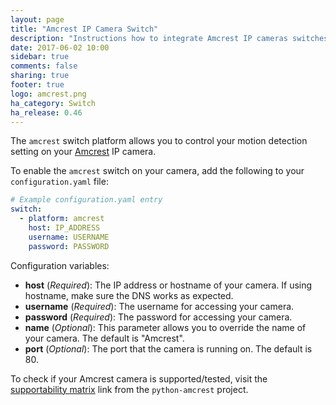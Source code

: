 ```yaml
---
layout: page
title: "Amcrest IP Camera Switch"
description: "Instructions how to integrate Amcrest IP cameras switches within Home Assistant."
date: 2017-06-02 10:00
sidebar: true
comments: false
sharing: true
footer: true
logo: amcrest.png
ha_category: Switch
ha_release: 0.46
---
```


The `amcrest` switch platform allows you to control your motion detection setting on your [Amcrest](https://amcrest.com/) IP camera.

To enable the `amcrest` switch on your camera, add the following to your `configuration.yaml` file:

```yaml
# Example configuration.yaml entry
switch:
  - platform: amcrest
    host: IP_ADDRESS
    username: USERNAME
    password: PASSWORD
```

Configuration variables:

- **host** (*Required*): The IP address or hostname of your camera. If using hostname, make sure the DNS works as expected.
- **username** (*Required*): The username for accessing your camera.
- **password** (*Required*): The password for accessing your camera.
- **name** (*Optional*): This parameter allows you to override the name of your camera. The default is "Amcrest".
- **port** (*Optional*): The port that the camera is running on. The default is 80.

To check if your Amcrest camera is supported/tested, visit the [supportability matrix](https://github.com/tchellomello/python-amcrest#supportability-matrix) link from the `python-amcrest` project.

